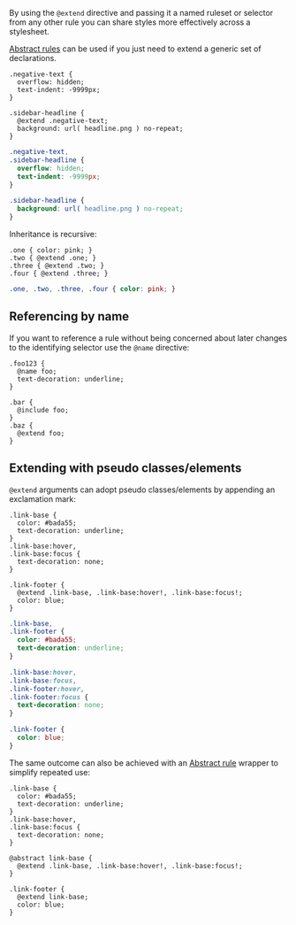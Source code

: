<!--{

"title": "Rule inheritance"

}-->

By using the `@extend` directive and passing it a named ruleset or selector from any other rule you can share styles more effectively across a stylesheet.

[Abstract rules](#core--abstract) can be used if you just need to extend a generic set of declarations.

```crush
.negative-text {
  overflow: hidden;
  text-indent: -9999px;
}

.sidebar-headline {
  @extend .negative-text;
  background: url( headline.png ) no-repeat;
}
```

```css
.negative-text,
.sidebar-headline {
  overflow: hidden;
  text-indent: -9999px;
}

.sidebar-headline {
  background: url( headline.png ) no-repeat;
}
```

Inheritance is recursive:

```crush
.one { color: pink; }
.two { @extend .one; }
.three { @extend .two; }
.four { @extend .three; }
```

```css
.one, .two, .three, .four { color: pink; }
```

## Referencing by name

If you want to reference a rule without being concerned about later changes to the identifying selector use the `@name` directive:

```crush
.foo123 {
  @name foo;
  text-decoration: underline;
}

.bar {
  @include foo;
}
.baz {
  @extend foo;
}
```


## Extending with pseudo classes/elements

`@extend` arguments can adopt pseudo classes/elements by appending an exclamation mark:

```crush
.link-base {
  color: #bada55;
  text-decoration: underline;
}
.link-base:hover,
.link-base:focus {
  text-decoration: none;
}

.link-footer {
  @extend .link-base, .link-base:hover!, .link-base:focus!;
  color: blue;
}
```

```css
.link-base,
.link-footer {
  color: #bada55;
  text-decoration: underline;
}

.link-base:hover,
.link-base:focus,
.link-footer:hover,
.link-footer:focus {
  text-decoration: none;
}

.link-footer {
  color: blue;
}
```

The same outcome can also be achieved with an [Abstract rule](#core--abstract) wrapper to simplify repeated use:

```crush
.link-base {
  color: #bada55;
  text-decoration: underline;
}
.link-base:hover,
.link-base:focus {
  text-decoration: none;
}

@abstract link-base {
  @extend .link-base, .link-base:hover!, .link-base:focus!;
}

.link-footer {
  @extend link-base;
  color: blue;
}
```

